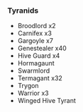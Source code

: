 
### Tyranids 

* Broodlord x2
* Carnifex x3
* Gargoyle x7
* Genestealer x40
* Hive Guard x4
* Hormagaunt 
* Swarmlord
* Termagant x32
* Trygon 
* Warrior x3
* Winged Hive Tyrant 
